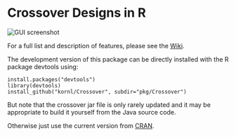 Crossover Designs in R
======================

![GUI screenshot](https://raw.github.com/kornl/crossover/master/pkg/Crossover/vignettes/figures/GUI.png)

For a full list and description of features, please see the [Wiki](https://github.com/kornl/crossover/wiki).

The development version of this package can be directly installed with the R package devtools using:

    install.packages("devtools")
    library(devtools)
    install_github("kornl/Crossover", subdir="pkg/Crossover")

But note that the crossover jar file is only rarely updated and it may be appropriate to build it yourself from the Java source code.

Otherwise just use the current version from [CRAN](http://cran.r-project.org/web/packages/Crossover/).
